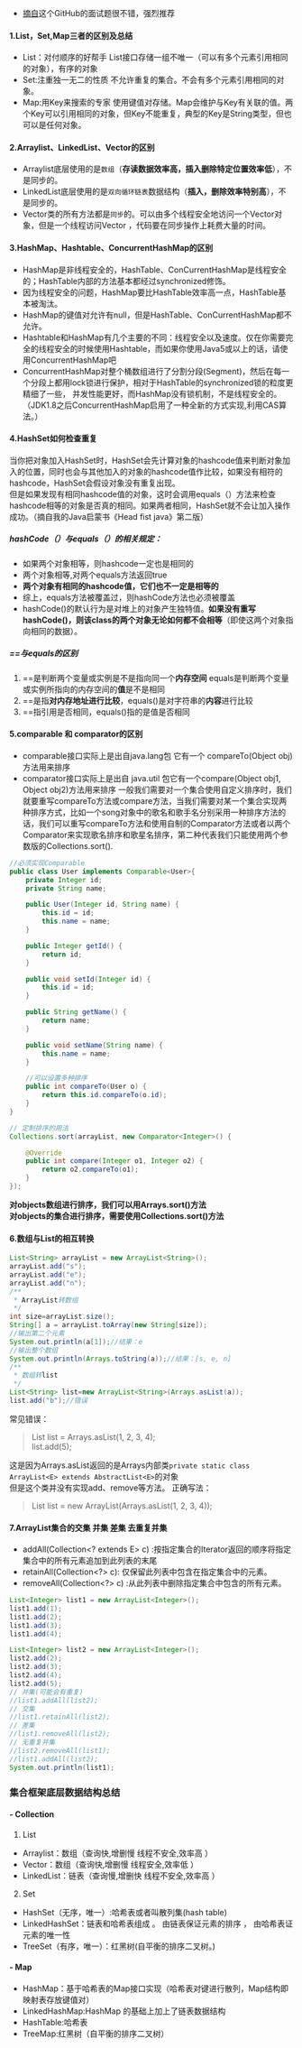 - [摘自](https://github.com/Snailclimb/JavaGuide/blob/master/Java%E7%9B%B8%E5%85%B3/Java%E9%9B%86%E5%90%88%E6%A1%86%E6%9E%B6%E5%B8%B8%E8%A7%81%E9%9D%A2%E8%AF%95%E9%A2%98%E6%80%BB%E7%BB%93.md)这个GitHub的面试题很不错，强烈推荐

#### 1.List，Set,Map三者的区别及总结
- List：对付顺序的好帮手
List接口存储一组不唯一（可以有多个元素引用相同的对象），有序的对象
- Set:注重独一无二的性质
不允许重复的集合。不会有多个元素引用相同的对象。
- Map:用Key来搜索的专家
使用键值对存储。Map会维护与Key有关联的值。两个Key可以引用相同的对象，但Key不能重复，典型的Key是String类型，但也可以是任何对象。

#### 2.Arraylist、LinkedList、Vector的区别
- Arraylist底层使用的是`数组`（**存读数据效率高，插入删除特定位置效率低**），不是同步的。
- LinkedList底层使用的是`双向循环链表`数据结构（**插入，删除效率特别高**），不是同步的。
- Vector类的所有方法都是`同步`的。可以由多个线程安全地访问一个Vector对象，但是一个线程访问Vector ，代码要在同步操作上耗费大量的时间。

#### 3.HashMap、Hashtable、ConcurrentHashMap的区别
- HashMap是非线程安全的，HashTable、ConCurrentHashMap是线程安全的；HashTable内部的方法基本都经过synchronized修饰。
- 因为线程安全的问题，HashMap要比HashTable效率高一点，HashTable基本被淘汰。
- HashMap的键值对允许有null，但是HashTable、ConCurrentHashMap都不允许。
- Hashtable和HashMap有几个主要的不同：线程安全以及速度。仅在你需要完全的线程安全的时候使用Hashtable，而如果你使用Java5或以上的话，请使用ConcurrentHashMap吧
- ConcurrentHashMap对整个桶数组进行了分割分段(Segment)，然后在每一个分段上都用lock锁进行保护，相对于HashTable的synchronized锁的粒度更精细了一些，
并发性能更好，而HashMap没有锁机制，不是线程安全的。（JDK1.8之后ConcurrentHashMap启用了一种全新的方式实现,利用CAS算法。）

#### 4.HashSet如何检查重复
当你把对象加入HashSet时，HashSet会先计算对象的hashcode值来判断对象加入的位置，同时也会与其他加入的对象的hashcode值作比较，如果没有相符的hashcode，HashSet会假设对象没有重复出现。\
但是如果发现有相同hashcode值的对象，这时会调用equals（）方法来检查hashcode相等的对象是否真的相同。如果两者相同，HashSet就不会让加入操作成功。（摘自我的Java启蒙书《Head fist java》第二版）

##### hashCode（）与equals（）的相关规定：
- 如果两个对象相等，则hashcode一定也是相同的
- 两个对象相等,对两个equals方法返回true
- **两个对象有相同的hashcode值，它们也不一定是相等的**
- 综上，equals方法被覆盖过，则hashCode方法也必须被覆盖
- hashCode()的默认行为是对堆上的对象产生独特值。**如果没有重写hashCode()，则该class的两个对象无论如何都不会相等**（即使这两个对象指向相同的数据）。

##### ==与equals的区别
1. ==是判断两个变量或实例是不是指向同一个**内存空间** equals是判断两个变量或实例所指向的内存空间的**值**是不是相同
2. ==是指**对内存地址进行比较**，equals()是对字符串的**内容**进行比较
3. ==指引用是否相同，equals()指的是值是否相同

#### 5.comparable 和 comparator的区别
- comparable接口实际上是出自java.lang包 它有一个 compareTo(Object obj)方法用来排序
- comparator接口实际上是出自 java.util 包它有一个compare(Object obj1, Object obj2)方法用来排序
一般我们需要对一个集合使用自定义排序时，我们就要重写compareTo方法或compare方法，当我们需要对某一个集合实现两种排序方式，比如一个song对象中的歌名和歌手名分别采用一种排序方法的话，我们可以重写compareTo方法和使用自制的Comparator方法或者以两个Comparator来实现歌名排序和歌星名排序，第二种代表我们只能使用两个参数版的Collections.sort().

```java
//必须实现Comparable
public class User implements Comparable<User>{
    private Integer id;
    private String name;

    public User(Integer id, String name) {
        this.id = id;
        this.name = name;
    }

    public Integer getId() {
        return id;
    }

    public void setId(Integer id) {
        this.id = id;
    }

    public String getName() {
        return name;
    }

    public void setName(String name) {
        this.name = name;
    }

    //可以设置多种排序
    public int compareTo(User o) {
        return this.id.compareTo(o.id);
    }
}
```

```java
// 定制排序的用法
Collections.sort(arrayList, new Comparator<Integer>() {

    @Override
    public int compare(Integer o1, Integer o2) {
        return o2.compareTo(o1);
    }
});
```
**对objects数组进行排序，我们可以用Arrays.sort()方法**\
**对objects的集合进行排序，需要使用Collections.sort()方法**

#### 6.数组与List的相互转换

```java
List<String> arrayList = new ArrayList<String>();
arrayList.add("s");
arrayList.add("e");
arrayList.add("n");
/**
 * ArrayList转数组
 */
int size=arrayList.size();
String[] a = arrayList.toArray(new String[size]);
//输出第二个元素
System.out.println(a[1]);//结果：e
//输出整个数组
System.out.println(Arrays.toString(a));//结果：[s, e, n]
/**
 * 数组转list
 */
List<String> list=new ArrayList<String>(Arrays.asList(a));
list.add("b");//错误
```
常见错误：
>List<Integer> list = Arrays.asList(1, 2, 3, 4);\
>list.add(5);

这是因为Arrays.asList返回的是Arrays内部类`private static class ArrayList<E> extends AbstractList<E>`的对象\
但是这个类并没有实现add、remove等方法。
正确写法：
>List<Integer> list = new ArrayList<Integer>(Arrays.asList(1, 2, 3, 4));

#### 7.ArrayList集合的交集 并集 差集 去重复并集

- addAll(Collection<? extends E> c) :按指定集合的Iterator返回的顺序将指定集合中的所有元素追加到此列表的末尾
- retainAll(Collection<?> c): 仅保留此列表中包含在指定集合中的元素。
- removeAll(Collection<?> c) :从此列表中删除指定集合中包含的所有元素。

```java
List<Integer> list1 = new ArrayList<Integer>();
list1.add(1);
list1.add(2);
list1.add(3);
list1.add(4);

List<Integer> list2 = new ArrayList<Integer>();
list2.add(2);
list2.add(3);
list2.add(4);
list2.add(5);
// 并集(可能会有重复)
//list1.addAll(list2);
// 交集
//list1.retainAll(list2);
// 差集
//list1.removeAll(list2);
// 无重复并集
//list2.removeAll(list1);
//list1.addAll(list2);
System.out.println(list1);
```

### 集合框架底层数据结构总结

#### - Collection
1. List
- Arraylist：数组（查询快,增删慢 线程不安全,效率高 ）
- Vector：数组（查询快,增删慢 线程安全,效率低 ）
- LinkedList：链表（查询慢,增删快 线程不安全,效率高 ）
2. Set
- HashSet（无序，唯一）:哈希表或者叫散列集(hash table)
- LinkedHashSet：链表和哈希表组成 。 由链表保证元素的排序 ， 由哈希表证元素的唯一性
- TreeSet（有序，唯一）：红黑树(自平衡的排序二叉树。)
#### - Map
- HashMap：基于哈希表的Map接口实现（哈希表对键进行散列，Map结构即映射表存放键值对）
- LinkedHashMap:HashMap 的基础上加上了链表数据结构
- HashTable:哈希表
- TreeMap:红黑树（自平衡的排序二叉树）




